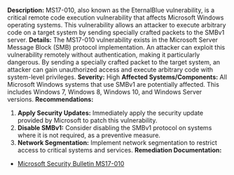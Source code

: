 **Description:** MS17-010, also known as the EternalBlue vulnerability, is a critical remote code execution vulnerability that affects Microsoft Windows operating systems. This vulnerability allows an attacker to execute arbitrary code on a target system by sending specially crafted packets to the SMBv1 server.
**Details:** The MS17-010 vulnerability exists in the Microsoft Server Message Block (SMB) protocol implementation. An attacker can exploit this vulnerability remotely without authentication, making it particularly dangerous. By sending a specially crafted packet to the target system, an attacker can gain unauthorized access and execute arbitrary code with system-level privileges.
**Severity:** High
**Affected Systems/Components:** All Microsoft Windows systems that use SMBv1 are potentially affected. This includes Windows 7, Windows 8, Windows 10, and Windows Server versions.
**Recommendations:**
1. **Apply Security Updates:** Immediately apply the security update provided by Microsoft to patch this vulnerability.
2. **Disable SMBv1:** Consider disabling the SMBv1 protocol on systems where it is not required, as a preventive measure.
3. **Network Segmentation:** Implement network segmentation to restrict access to critical systems and services.
**Remediation Documentation:**
- [Microsoft Security Bulletin MS17-010](https://docs.microsoft.com/en-us/security-updates/securitybulletins/2017/ms17-010)